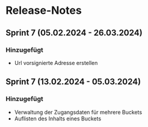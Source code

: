 # Release-Notes

## Sprint 7 (05.02.2024 - 26.03.2024)
### Hinzugefügt
- Url vorsignierte Adresse erstellen

## Sprint 7 (13.02.2024 - 05.03.2024)
### Hinzugefügt
- Verwaltung der Zugangsdaten für mehrere Buckets
- Auflisten des Inhalts eines Buckets


